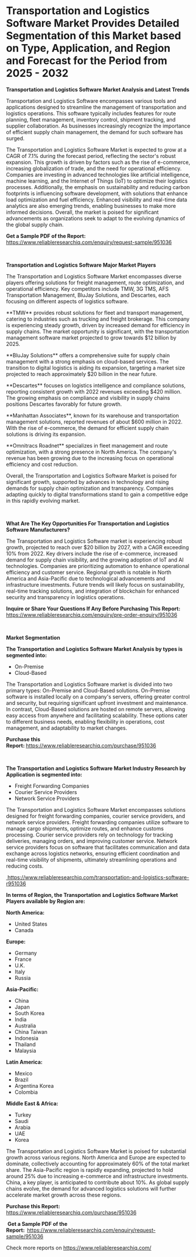 <p><h1>Transportation and Logistics Software Market Provides Detailed Segmentation of this Market based on Type, Application, and Region and Forecast for the Period from 2025 - 2032</h1></p><p><strong>Transportation and Logistics Software Market Analysis and Latest Trends</strong></p>
<p><p>Transportation and Logistics Software encompasses various tools and applications designed to streamline the management of transportation and logistics operations. This software typically includes features for route planning, fleet management, inventory control, shipment tracking, and supplier collaboration. As businesses increasingly recognize the importance of efficient supply chain management, the demand for such software has surged.</p><p>The Transportation and Logistics Software Market is expected to grow at a CAGR of 7.1% during the forecast period, reflecting the sector's robust expansion. This growth is driven by factors such as the rise of e-commerce, increasing globalization of trade, and the need for operational efficiency. Companies are investing in advanced technologies like artificial intelligence, machine learning, and the Internet of Things (IoT) to optimize their logistics processes. Additionally, the emphasis on sustainability and reducing carbon footprints is influencing software development, with solutions that enhance load optimization and fuel efficiency. Enhanced visibility and real-time data analytics are also emerging trends, enabling businesses to make more informed decisions. Overall, the market is poised for significant advancements as organizations seek to adapt to the evolving dynamics of the global supply chain.</p></p>
<p><strong>Get a Sample PDF of the Report:&nbsp;</strong> <a href="https://www.reliableresearchiq.com/enquiry/request-sample/951036?utm_campaign=3128&utm_medium=2&utm_source=Github&utm_content=ia&utm_term=06032025&utm_id=transportation-and-logistics-software">https://www.reliableresearchiq.com/enquiry/request-sample/951036</a></p>
<p>&nbsp;</p>
<p><strong>Transportation and Logistics Software Major Market Players</strong></p>
<p><p>The Transportation and Logistics Software Market encompasses diverse players offering solutions for freight management, route optimization, and operational efficiency. Key competitors include TMW, 3G TMS, AFS Transportation Management, BluJay Solutions, and Descartes, each focusing on different aspects of logistics software. </p><p>**TMW** provides robust solutions for fleet and transport management, catering to industries such as trucking and freight brokerage. This company is experiencing steady growth, driven by increased demand for efficiency in supply chains. The market opportunity is significant, with the transportation management software market projected to grow towards $12 billion by 2025.</p><p>**BluJay Solutions** offers a comprehensive suite for supply chain management with a strong emphasis on cloud-based services. The transition to digital logistics is aiding its expansion, targeting a market size projected to reach approximately $20 billion in the near future.</p><p>**Descartes** focuses on logistics intelligence and compliance solutions, reporting consistent growth with 2022 revenues exceeding $420 million. The growing emphasis on compliance and visibility in supply chains positions Descartes favorably for future growth.</p><p>**Manhattan Associates**, known for its warehouse and transportation management solutions, reported revenues of about $600 million in 2022. With the rise of e-commerce, the demand for efficient supply chain solutions is driving its expansion.</p><p>**Omnitracs Roadnet** specializes in fleet management and route optimization, with a strong presence in North America. The company's revenue has been growing due to the increasing focus on operational efficiency and cost reduction.</p><p>Overall, the Transportation and Logistics Software Market is poised for significant growth, supported by advances in technology and rising demands for supply chain optimization and transparency. Companies adapting quickly to digital transformations stand to gain a competitive edge in this rapidly evolving market.</p></p>
<p>&nbsp;</p>
<p><strong>What Are The Key Opportunities For Transportation and Logistics Software Manufacturers?</strong></p>
<p><p>The Transportation and Logistics Software market is experiencing robust growth, projected to reach over $20 billion by 2027, with a CAGR exceeding 10% from 2022. Key drivers include the rise of e-commerce, increased demand for supply chain visibility, and the growing adoption of IoT and AI technologies. Companies are prioritizing automation to enhance operational efficiency and customer service. Regional growth is notable in North America and Asia-Pacific due to technological advancements and infrastructure investments. Future trends will likely focus on sustainability, real-time tracking solutions, and integration of blockchain for enhanced security and transparency in logistics operations.</p></p>
<p><strong>Inquire or Share Your Questions If Any Before Purchasing This Report:</strong> <a href="https://www.reliableresearchiq.com/enquiry/pre-order-enquiry/951036?utm_campaign=3128&utm_medium=2&utm_source=Github&utm_content=ia&utm_term=06032025&utm_id=transportation-and-logistics-software">https://www.reliableresearchiq.com/enquiry/pre-order-enquiry/951036</a></p>
<p>&nbsp;</p>
<p><strong>Market Segmentation</strong></p>
<p><strong>The Transportation and Logistics Software Market Analysis by types is segmented into:</strong></p>
<p><ul><li>On-Premise</li><li>Cloud-Based</li></ul></p>
<p><p>The Transportation and Logistics Software market is divided into two primary types: On-Premise and Cloud-Based solutions. On-Premise software is installed locally on a company's servers, offering greater control and security, but requiring significant upfront investment and maintenance. In contrast, Cloud-Based solutions are hosted on remote servers, allowing easy access from anywhere and facilitating scalability. These options cater to different business needs, enabling flexibility in operations, cost management, and adaptability to market changes.</p></p>
<p><strong>Purchase this Report:&nbsp;</strong><a href="https://www.reliableresearchiq.com/purchase/951036?utm_campaign=3128&utm_medium=2&utm_source=Github&utm_content=ia&utm_term=06032025&utm_id=transportation-and-logistics-software">https://www.reliableresearchiq.com/purchase/951036</a></p>
<p>&nbsp;</p>
<p><strong>The Transportation and Logistics Software Market Industry Research by Application is segmented into:</strong></p>
<p><ul><li>Freight Forwarding Companies</li><li>Courier Service Providers</li><li>Network Service Providers</li></ul></p>
<p><p>The Transportation and Logistics Software Market encompasses solutions designed for freight forwarding companies, courier service providers, and network service providers. Freight forwarding companies utilize software to manage cargo shipments, optimize routes, and enhance customs processing. Courier service providers rely on technology for tracking deliveries, managing orders, and improving customer service. Network service providers focus on software that facilitates communication and data exchange across logistics networks, ensuring efficient coordination and real-time visibility of shipments, ultimately streamlining operations and reducing costs.</p></p>
<p><a href="https://www.reliableresearchiq.com/transportation-and-logistics-software-r951036?utm_campaign=3128&utm_medium=2&utm_source=Github&utm_content=ia&utm_term=06032025&utm_id=transportation-and-logistics-software">&nbsp;https://www.reliableresearchiq.com/transportation-and-logistics-software-r951036</a></p>
<p><strong>In terms of Region, the Transportation and Logistics Software Market Players available by Region are:</strong></p>
<p>
    <p> <strong> North America: </strong>
        <ul>
            <li>United States</li>
            <li>Canada</li>
        </ul>
        </p> 
    <p> <strong> Europe: </strong>
        <ul>
            <li>Germany</li>
            <li>France</li>
            <li>U.K.</li>
            <li>Italy</li>
            <li>Russia</li>
        </ul>
        </p> 
    <p> <strong> Asia-Pacific: </strong>
        <ul>
            <li>China</li>
            <li>Japan</li>
            <li>South Korea</li>
            <li>India</li>
            <li>Australia</li>
            <li>China Taiwan</li>
            <li>Indonesia</li>
            <li>Thailand</li>
            <li>Malaysia</li>
        </ul>
        </p> 
    <p> <strong> Latin America: </strong>
        <ul>
            <li>Mexico</li>
            <li>Brazil</li>
            <li>Argentina Korea</li>
            <li>Colombia</li>
        </ul>
        </p> 
    <p> <strong> Middle East & Africa: </strong>
        <ul>
            <li>Turkey</li>
            <li>Saudi</li>
            <li>Arabia</li>
            <li>UAE</li>
            <li>Korea</li>
        </ul>
    </p>
    </p>
<p><p>The Transportation and Logistics Software Market is poised for substantial growth across various regions. North America and Europe are expected to dominate, collectively accounting for approximately 60% of the total market share. The Asia-Pacific region is rapidly expanding, projected to hold around 25% due to increasing e-commerce and infrastructure investments. China, a key player, is anticipated to contribute about 10%. As global supply chains evolve, the demand for advanced logistics solutions will further accelerate market growth across these regions.</p></p>
<p><strong>Purchase this Report: </strong><a href="https://www.reliableresearchiq.com/purchase/951036?utm_campaign=3128&utm_medium=2&utm_source=Github&utm_content=ia&utm_term=06032025&utm_id=transportation-and-logistics-software">https://www.reliableresearchiq.com/purchase/951036</a></p>
<p>&nbsp;<strong>Get a Sample PDF of the Report:&nbsp;&nbsp;</strong><a href="https://www.reliableresearchiq.com/enquiry/request-sample/951036?utm_campaign=3128&utm_medium=2&utm_source=Github&utm_content=ia&utm_term=06032025&utm_id=transportation-and-logistics-software">https://www.reliableresearchiq.com/enquiry/request-sample/951036</a></p>
<p><strong></strong></p>
<p>Check more reports on <a href="https://www.reliableresearchiq.com/?utm_campaign=3128&utm_medium=2&utm_source=Github&utm_content=ia&utm_term=06032025&utm_id=transportation-and-logistics-software">https://www.reliableresearchiq.com/</a></p>